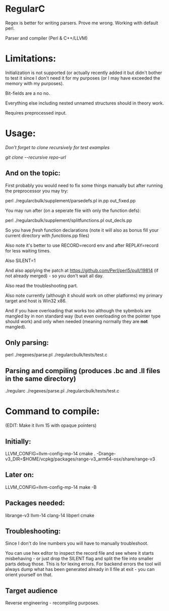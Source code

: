 ﻿# RegularC

Regex is better for writing parsers. Prove me wrong. Working with default perl.

Parser and compiler (Perl & C++/LLVM)

# Limitations:

Initialization is not supported (or actually recently added it but didn't bother to test it since I don't need it for my purposes (or I may have exceeded the memory with my purposes).

Bit-fields are a no no.

Everything else including nested unnamed structures should in theory work.

Requires preprocessed input.

# Usage:

*Don't forget to clone recursively for test examples*

*git clone --recursive repo-url*

## And on the topic:

First probably you would need to fix some things manually but after running the preprocessor you may try:

perl ./regularcbulk/supplement/parsedefs.pl in.pp out_fixed.pp

You may run after (on a seperate file with only the function defs):

perl ./regularcbulk/supplement/splitfunctions.pl out_decls.pp

So you have *fresh* function declarations (note it will also as bonus fill your current directory with *functions*.pp files)

Also note it's better to use RECORD=record env and after REPLAY=record for less waiting times.

Also SILENT=1

And also applying the patch at https://github.com/Perl/perl5/pull/19814 (if not already merged) - so you don't wait all day.

Also read the troubleshooting part.

Also note currently (although it should work on other platforms) my primary target and host is Win32 x86.

And if you have overloading that works too although the sybmbols are mangled by in non standard way (but even overloading on the pointer type should work) and only when needed (meaning normally they are **not** mangled).

## Only parsing:

perl ./regexes/parse.pl ./regularcbulk/tests/test.c

## Parsing and compiling (produces .bc and .ll files in the same directory)

./regularc ./regexes/parse.pl ./regularcbulk/tests/test.c

# Command to compile:

(EDIT: Make it llvm 15 with opaque pointers)

## Initially:

LLVM_CONFIG=llvm-config-mp-14 cmake . -Drange-v3_DIR=$HOME/vcpkg/packages/range-v3_arm64-osx/share/range-v3

## Later on:

LLVM_CONFIG=llvm-config-mp-14 make -B

## Packages needed:

librange-v3 llvm-14 clang-14 libperl cmake

## Troubleshooting:

Since I don't do line numbers you will have to manually troubleshoot. 

You can use hex editor to inspect the record file and see where it starts misbehaving - or just drop the SILENT flag and split the file into smaller parts debug those. This is for lexing errors. For backend errors the tool will always dump what has been generated already in ll file at exit - you can orient yourself on that.

## Target audience

Reverse engineering - recompiling purposes.
